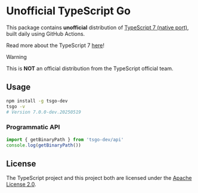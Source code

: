 # Unofficial TypeScript Go

This package contains **unofficial** distribution of [TypeScript 7 (native port)](https://github.com/microsoft/typescript-go),
built daily using GitHub Actions.

Read more about the TypeScript 7 [here](https://devblogs.microsoft.com/typescript/typescript-native-port/)!

> [!WARNING]
> This is **NOT** an official distribution from the TypeScript official team.

## Usage

```bash
npm install -g tsgo-dev
tsgo -v
# Version 7.0.0-dev.20250519
```

### Programmatic API

```ts
import { getBinaryPath } from 'tsgo-dev/api'
console.log(getBinaryPath())
```

## License

The TypeScript project and this project both are licensed under the [Apache License 2.0](./LICENSE).
